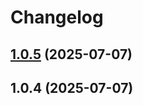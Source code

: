 # Changelog

## [1.0.5](https://github.com/businessinsider/eslint-plugin-playwright-tagging/compare/v1.0.4...v1.0.5) (2025-07-07)

## 1.0.4 (2025-07-07)
